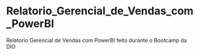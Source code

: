# Relatorio_Gerencial_de_Vendas_com_PowerBI
Relatorio Gerencial de Vendas com PowerBI feito durante o Bootcamp da DIO

